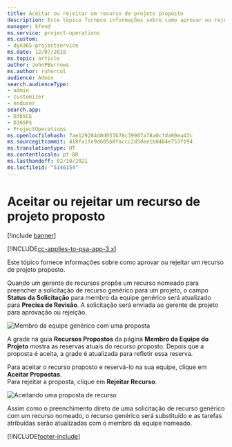 ```yaml
---
title: Aceitar ou rejeitar um recurso de projeto proposto
description: Este tópico fornece informações sobre como aprovar ou rejeitar um recurso de projeto proposto.
manager: kfend
ms.service: project-operations
ms.custom:
- dyn365-projectservice
ms.date: 12/07/2018
ms.topic: article
author: JohnPBurrows
ms.author: ruhercul
audience: Admin
search.audienceType:
- admin
- customizer
- enduser
search.app:
- D365CE
- D365PS
- ProjectOperations
ms.openlocfilehash: 7ae129284d0d053b78c39907a78a0cfda60ea43c
ms.sourcegitcommit: 418fa1fe9d605b8faccc2d5dee1b04b4e753f194
ms.translationtype: HT
ms.contentlocale: pt-BR
ms.lasthandoff: 02/10/2021
ms.locfileid: "5146154"
---
```

# <a name="accept-or-reject-a-proposed-project-resource"></a>Aceitar ou rejeitar um recurso de projeto proposto

[!include [banner](../includes/psa-now-project-operations.md)]

[!INCLUDE[cc-applies-to-psa-app-3.x](../includes/cc-applies-to-psa-app-3x.md)]

Este tópico fornece informações sobre como aprovar ou rejeitar um recurso de projeto proposto.

Quando um gerente de recursos propõe um recurso nomeado para preencher a solicitação de recurso genérico para um projeto, o campo **Status da Solicitação** para membro da equipe genérico será atualizado para **Precisa de Revisão**. A solicitação será enviada ao gerente de projeto para aprovação ou rejeição.

![Membro da equipe genérico com uma proposta](media/RM-how-to-19.png)

A grade na guia **Recursos Propostos** da página **Membro da Equipe do Projeto** mostra as reservas atuais do recurso proposto. Depois que a proposta é aceita, a grade é atualizada para refletir essa reserva. 

Para aceitar o recurso proposto e reservá-lo na sua equipe, clique em **Aceitar Propostas**.  
Para rejeitar a proposta, clique em **Rejeitar Recurso**.

![Aceitando uma proposta de recurso](media/RM-how-to-20.png) 

Assim como o preenchimento direto de uma solicitação de recurso genérico com um recurso nomeado, o recurso genérico será substituído e as tarefas atribuídas serão atualizadas com o membro da equipe nomeado.


[!INCLUDE[footer-include](../includes/footer-banner.md)]